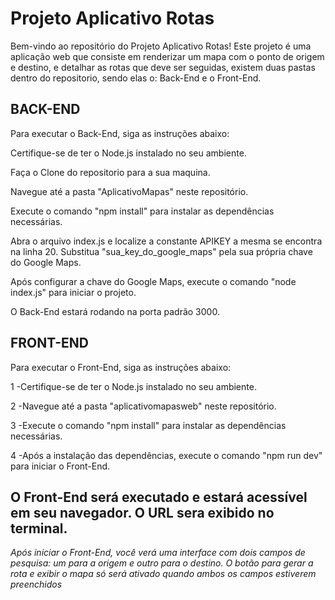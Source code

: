 # Projeto Aplicativo Rotas

Bem-vindo ao repositório do Projeto Aplicativo Rotas! Este projeto é uma aplicação web que consiste em renderizar um mapa com o ponto de origem e destino, e detalhar as rotas que deve ser seguidas, existem duas pastas  dentro do repositorio, sendo elas o: Back-End e o Front-End.

## BACK-END

Para executar o Back-End, siga as instruções abaixo:

Certifique-se de ter o Node.js instalado no seu ambiente.

Faça o Clone do repositorio para a sua maquina.

Navegue até a pasta "AplicativoMapas" neste repositório.

Execute o comando "npm install" para instalar as dependências necessárias.

Abra o arquivo index.js e localize a constante APIKEY a mesma se encontra na linha 20. Substitua "sua_key_do_google_maps" pela sua própria chave do Google Maps.

Após configurar a chave do Google Maps, execute o comando "node index.js" para iniciar o projeto.

O Back-End estará rodando na porta padrão 3000.

## FRONT-END

Para executar o Front-End, siga as instruções abaixo:

1 -Certifique-se de ter o Node.js instalado no seu ambiente.

2 -Navegue até a pasta "aplicativomapasweb" neste repositório.

3 -Execute o comando "npm install" para instalar as dependências necessárias.

4 -Após a instalação das dependências, execute o comando "npm run dev" para iniciar o Front-End.

## O Front-End será executado e estará acessível em seu navegador. O URL sera exibido no terminal.

*Após iniciar o Front-End, você verá uma interface com dois campos de pesquisa: um para a origem e outro para o destino. O botão para gerar a rota e exibir o mapa só será ativado quando ambos os campos estiverem preenchidos*
